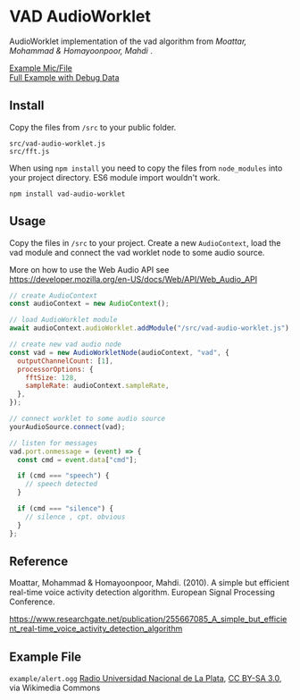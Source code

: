 # VAD AudioWorklet

AudioWorklet implementation of the vad algorithm from _Moattar, Mohammad & Homayoonpoor, Mahdi_ .

[Example Mic/File](https://thurti.github.io/vad-audio-worklet/example/index.html)  
[Full Example with Debug Data](https://thurti.github.io/vad-audio-worklet/example/index-full.html)

## Install

Copy the files from `/src` to your public folder.

`src/vad-audio-worklet.js`  
`src/fft.js`

When using `npm install` you need to copy the files from `node_modules` into your project directory. ES6 module import wouldn't work.

```
npm install vad-audio-worklet
```

## Usage

Copy the files in `/src` to your project. Create a new `AudioContext`, load the vad module and connect the vad worklet node to some audio source.

More on how to use the Web Audio API see
https://developer.mozilla.org/en-US/docs/Web/API/Web_Audio_API

```js
// create AudioContext
const audioContext = new AudioContext();

// load AudioWorklet module
await audioContext.audioWorklet.addModule("/src/vad-audio-worklet.js");

// create new vad audio node
const vad = new AudioWorkletNode(audioContext, "vad", {
  outputChannelCount: [1],
  processorOptions: {
    fftSize: 128,
    sampleRate: audioContext.sampleRate,
  },
});

// connect worklet to some audio source
yourAudioSource.connect(vad);

// listen for messages
vad.port.onmessage = (event) => {
  const cmd = event.data["cmd"];

  if (cmd === "speech") {
    // speech detected
  }

  if (cmd === "silence") {
    // silence , cpt. obvious
  }
};
```

## Reference

Moattar, Mohammad & Homayoonpoor, Mahdi. (2010). A simple but efficient real-time voice activity detection algorithm. European Signal Processing Conference.

https://www.researchgate.net/publication/255667085_A_simple_but_efficient_real-time_voice_activity_detection_algorithm

## Example File

`example/alert.ogg`
<a href="https://commons.wikimedia.org/wiki/File:03_ALBERT_EINSTEIN.ogg">Radio Universidad Nacional de La Plata</a>, <a href="https://creativecommons.org/licenses/by-sa/3.0">CC BY-SA 3.0</a>, via Wikimedia Commons
